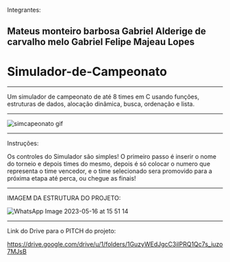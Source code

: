 Integrantes:

Mateus monteiro barbosa
Gabriel Alderige de carvalho melo
Gabriel Felipe Majeau Lopes
--------------------------------------------------------------------------------------------------------------------------------
# Simulador-de-Campeonato
--------------------------------------------------------------------------------------------------------------------------------
Um simulador de campeonato de até 8 times em C usando funções, estruturas de dados, alocação dinâmica, busca, ordenação e lista.

--------------------------------------------------------------------------------------------------------------------------------


![simcapeonato gif](https://github.com/gabmajeau/Simulador-de-Campeonato/assets/127263958/a34739c9-a232-451e-b8dd-40593878906f)


--------------------------------------------------------------------------------------------------------------------------------



Instruções:

Os controles do Simulador são simples! O primeiro passo é inserir o nome do torneio e 
depois times do mesmo, depois é só colocar o numero que representa o time vencedor, e 
o time selecionado sera promovido para a próxima etapa até perca, ou chegue as finais!

--------------------------------------------------------------------------------------------------------------------------------

IMAGEM DA ESTRUTURA DO PROJETO:



![WhatsApp Image 2023-05-16 at 15 51 14](https://github.com/gabmajeau/Simulador-de-Campeonato/assets/127263958/50600368-8ffe-4899-b47b-3e0a3b051006)

--------------------------------------------------------------------------------------------------------------------------------

Link do Drive para o PITCH do projeto:

https://drive.google.com/drive/u/1/folders/1GuzyWEdJgcC3ilPRQ1Qc7s_iuzo7MJsB
